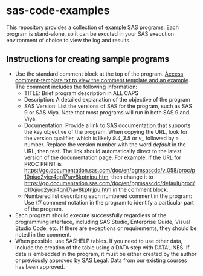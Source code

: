 # sas-code-examples

This repository provides a collection of example SAS programs. Each program is stand-alone, so it can be excuted in your SAS execution environment of choice to view the log and results. 

## Instructions for creating sample programs
* Use the standard comment block at the top of the program. [Access comment-template.txt to view the comment template and an example](https://github.com/stever-sas/sas-code-examples/blob/400d5fe7b9b914319439f773f10beb13d2a49a29/comment-template.txt). The comment includes the following information:
  - TITLE: Brief program description in ALL CAPS
  - Description: A detailed explanation of the objective of the program
  - SAS Version: List the versions of SAS for the program, such as SAS 9 or SAS Viya. Note that most programs will run in both SAS 9 and Viya.
  - Documentation: Provide a link to SAS documentation that supports the key objective of the program. When copying the URL, look for the version qualifier, which is likely _9.4_3.5_ or _v__ followed by a number. Replace the version number with the word _default_ in the URL, then test. The link should automatically direct to the latest version of the documentation page. For example, if the URL for PROC PRINT is https://go.documentation.sas.com/doc/en/pgmsascdc/v_058/proc/p10qiuo2yicr4qn17rav8kptnjpu.htm, then change it to https://go.documentation.sas.com/doc/en/pgmsascdc/default/proc/p10qiuo2yicr4qn17rav8kptnjpu.htm in the comment block.
  - Numbered list describing each numbered comment in the program: Use /*1*/ comment notation in the program to identify a particular part of the program.  
* Each program should execute successfully regardless of the programming interface, including SAS Studio, Enterprise Guide, Visual Studio Code, etc. If there are exceptions or requirements, they should be noted in the comment.
* When possible, use SASHELP tables. If you need to use other data, include the creation of the table using a DATA step with DATALINES. If data is embedded in the program, it must be either created by the author or previously approved by SAS Legal. Data from our existing courses has been approved. 
 
